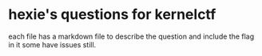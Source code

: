 # hexie's questions for kernelctf

each file has a markdown file to describe the question and include the flag in it
some have issues still.
